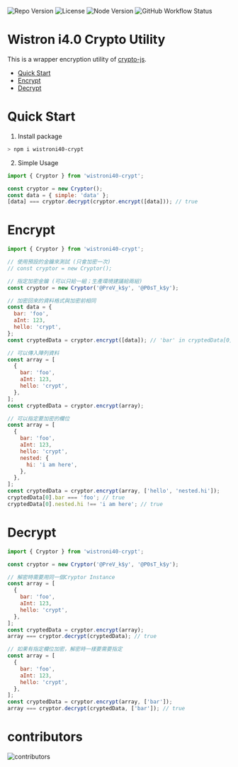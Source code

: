 ![Repo Version](https://img.shields.io/github/package-json/v/saivirtue/wistroni40-crypt)
![License](https://img.shields.io/github/license/saivirtue/wistroni40-crypt)
![Node Version](https://img.shields.io/node/v/wistroni40-crypt)
![GitHub Workflow Status](https://img.shields.io/github/actions/workflow/status/saivirtue/wistroni40-crypt/node.js.yml)

# Wistron i4.0 Crypto Utility

This is a wrapper encryption utility of [crypto-js](https://www.npmjs.com/package/crypto-js).

- [Quick Start](#quick-start)
- [Encrypt](#encrypt)
- [Decrypt](#decrypt)

# Quick Start

1. Install package

```bash
> npm i wistroni40-crypt
```

2. Simple Usage

```js
import { Cryptor } from 'wistroni40-crypt';

const cryptor = new Cryptor();
const data = { simple: 'data' };
[data] === cryptor.decrypt(cryptor.encrypt([data])); // true
```

# Encrypt

```js
import { Cryptor } from 'wistroni40-crypt';

// 使用預設的金鑰來測試 (只會加密一次)
// const cryptor = new Cryptor();

// 指定加密金鑰 (可以只給一組；生產環境建議給兩組)
const cryptor = new Cryptor('@PreV_k$y', '@P0sT_k$y');

// 加密回來的資料格式與加密前相同
const data = {
  bar: 'foo',
  aInt: 123,
  hello: 'crypt',
};
const cryptedData = cryptor.encrypt([data]); // 'bar' in cryptedData[0]

// 可以傳入陣列資料
const array = [
  {
    bar: 'foo',
    aInt: 123,
    hello: 'crypt',
  },
];
const cryptedData = cryptor.encrypt(array);

// 可以指定要加密的欄位
const array = [
  {
    bar: 'foo',
    aInt: 123,
    hello: 'crypt',
    nested: {
      hi: 'i am here',
    },
  },
];
const cryptedData = cryptor.encrypt(array, ['hello', 'nested.hi']);
cryptedData[0].bar === 'foo'; // true
cryptedData[0].nested.hi !== 'i am here'; // true
```

# Decrypt

```js
import { Cryptor } from 'wistroni40-crypt';

const cryptor = new Cryptor('@PreV_k$y', '@P0sT_k$y');

// 解密時需要用同一個Cryptor Instance
const array = [
  {
    bar: 'foo',
    aInt: 123,
    hello: 'crypt',
  },
];
const cryptedData = cryptor.encrypt(array);
array === cryptor.decrypt(cryptedData); // true

// 如果有指定欄位加密，解密時一樣要需要指定
const array = [
  {
    bar: 'foo',
    aInt: 123,
    hello: 'crypt',
  },
];
const cryptedData = cryptor.encrypt(array, ['bar']);
array === cryptor.decrypt(cryptedData, ['bar']); // true
```

# contributors

![contributors](https://contrib.rocks/image?repo=saivirtue/wistroni40-crypt)
